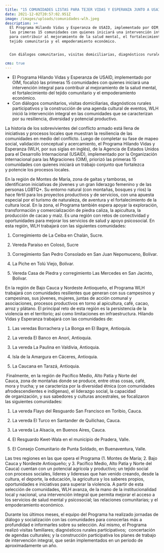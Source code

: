 ```yaml
---
title: "15 COMUNIDADES LISTAS PARA TEJER VIDAS Y ESPERANZA JUNTO A USAID Y OIM "
date: 2021-12-02T20:57:02.951Z
image: /images/uploads/comunidades-wlh.jpeg
description: >+
  El Programa Hilando Vidas y Esperanza de USAID, implementado por OIM, focalizó
  las primeras 15 comunidades con quienes iniciará una intervención integral
  para contribuir al mejoramiento de la salud mental, el fortalecimiento del
  tejido comunitario y el empoderamiento económico. 


  Con diálogos comunitarios, visitas domiciliarias, diagnósticos rurales participativos y la construcción de una agenda cultural de eventos, WLH inició la intervención integral en las comunidades que se caracterizan por su resiliencia, diversidad y potencial productivo. 

cms: true
---
```

<!--StartFragment-->

* El Programa Hilando Vidas y Esperanza de USAID, implementado por OIM, focalizó las primeras 15 comunidades con quienes iniciará una intervención integral para contribuir al mejoramiento de la salud mental, el fortalecimiento del tejido comunitario y el empoderamiento económico.
* Con diálogos comunitarios, visitas domiciliarias, diagnósticos rurales participativos y la construcción de una agenda cultural de eventos, WLH inició la intervención integral en las comunidades que se caracterizan por su resiliencia, diversidad y potencial productivo.

La historia de los sobrevivientes del conflicto armado está llena de iniciativas y procesos locales que muestran la resiliencia de las comunidades en medio del conflicto. Luego de completar su fase de mapeo social, validación conceptual y acercamiento, el Programa Hilando Vidas y Esperanza (WLH, por sus siglas en inglés), de la Agencia de Estados Unidos para el Desarrollo Internacional (USAID), implementado por la Organización Internacional para las Migraciones (OIM), priorizó las primeras 15 comunidades con quienes iniciará un trabajo conjunto que fortalezca y potencie los procesos locales.  

En la región de Montes de María, zona de gaitas y tamboras, se identificaron iniciativas de jóvenes y un gran liderazgo femenino y de las personas LGBTQ+. Su entorno natural (con montañas, bosques y ríos) la hace fértil para los proyectos productivos y de servicios, con una apuesta especial por el turismo de naturaleza, de aventura y el fortalecimiento de la cultura local. En la zona, el Programa también espera apoyar la exploración, transformación y comercialización de piedra caliza, la apicultura, la producción de cacao y maíz. Es una región con retos de conectividad y oportunidades para mejorar los servicios de salud y apoyo psicosocial. En esta región, WLH trabajará con las siguientes comunidades:  

1. Corregimiento de La Ceiba en Chalán, Sucre.  

2. Vereda Paraíso en Colosó, Sucre 

3. Corregimiento San Pedro Consolado en San Juan Nepomuceno, Bolívar. 

4. La Piche en Tolú Viejo, Bolívar. 

5. Vereda Casa de Piedra y corregimiento Las Mercedes en San Jacinto, Bolívar.  

En la región de Bajo Cauca y Nordeste Antioqueño, el Programa WLH trabajará con comunidades resilientes que generan con sus campesinos y campesinas, sus jóvenes, mujeres, juntas de acción comunal y asociaciones, procesos productivos en torno al apicultura, café, cacao, arroz y plátano. El principal reto de esta región es la persistencia de la violencia en el territorio; así como limitaciones en infraestructura. Hilando Vidas y Esperanza trabajará con las comunidades de:  

1. Las veredas Borrachera y La Bonga en El Bagre, Antioquia. 

2. La vereda El Banco en Anorí, Antioquia. 

3. La vereda La Paulina en Valdivia, Antioquia.  

4. Isla de la Amargura en Cáceres, Antioquia. 

5. La Caucana en Tarazá, Antioquia.

 Finalmente, en la región de Pacífico Medio, Alto Patía y Norte del Cauca, zona de montañas donde se produce, entre otras cosas, café, mora y trucha; y se caracteriza por la diversidad étnica (con comunidades afrodescendientes e indígenas), el liderazgo social, la capacidad de organización, y sus sabedores y culturas ancestrales, se focalizaron las siguientes comunidades: 

1. La vereda Flayo del Resguardo San Francisco en Toribio, Cauca. 

2. La vereda El Turco en Santander de Quilichao, Cauca.  

3. La vereda La Alsacia, en Buenos Aires, Cauca.  

4. El Resguardo Kwet-Wala en el municipio de Pradera, Valle. 

5. El Consejo Comunitario de Punta Soldado, en Buenaventura, Valle.   

Las tres regiones en las que opera el Programa (1. Montes de María; 2. Bajo Cauca y Nordeste Antioqueño; y 3. Pacífico Medio, Alto Patía y Norte del Cauca) cuentan con un potencial agrícola y productivo; un tejido social con procesos sociales, líderes y lideresas que han venido creando, desde la cultura, el deporte, la educación, la agricultura y los saberes propios, oportunidades e iniciativas para superar la violencia. A partir de esta selección de comunidades, WLH avanza, de la mano de la institucionalidad local y nacional, una intervención integral que permita mejorar el acceso a los servicios de salud mental y psicosocial; las relaciones comunitarias; y el empoderamiento económico. 

Durante los últimos meses, el equipo del Programa ha realizado jornadas de diálogo y socialización con las comunidades para conocerlas más a profundidad e informarles sobre su selección. Así mismo, el Programa realizó visitas familiares; diagnósticos rurales participativos;  concertación de agendas culturales; y la construcción participativa los planes de trabajo de intervención integral, que serán implementados en un periodo de aproximadamente un año.

<!--EndFragment-->